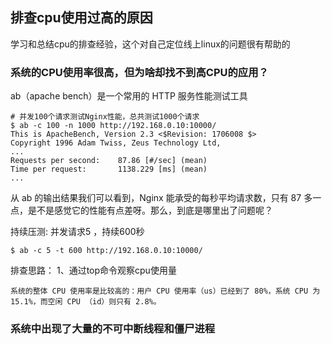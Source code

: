 ## 排查cpu使用过高的原因

学习和总结cpu的排查经验，这个对自己定位线上linux的问题很有帮助的

### 系统的CPU使用率很高，但为啥却找不到高CPU的应用？
ab（apache bench）是一个常用的 HTTP 服务性能测试工具
```text
# 并发100个请求测试Nginx性能，总共测试1000个请求
$ ab -c 100 -n 1000 http://192.168.0.10:10000/
This is ApacheBench, Version 2.3 <$Revision: 1706008 $>
Copyright 1996 Adam Twiss, Zeus Technology Ltd, 
...
Requests per second:    87.86 [#/sec] (mean)
Time per request:       1138.229 [ms] (mean)
...
```
从 ab 的输出结果我们可以看到，Nginx 能承受的每秒平均请求数，只有 87 多一点，是不是感觉它的性能有点差呀。那么，到底是哪里出了问题呢？

持续压测: 并发请求5 ，持续600秒
```text
$ ab -c 5 -t 600 http://192.168.0.10:10000/
```

排查思路：
1、通过top命令观察cpu使用量
```text
系统的整体 CPU 使用率是比较高的：用户 CPU 使用率（us）已经到了 80%，系统 CPU 为 15.1%，而空闲 CPU （id）则只有 2.8%。
```


### 系统中出现了大量的不可中断线程和僵尸进程